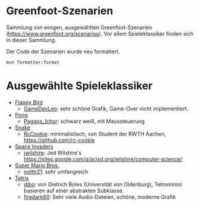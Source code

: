 # Greenfoot-Szenarien

Sammlung von einigen, ausgewählten Greenfoot-Szenarien (https://www.greenfoot.org/scenarios).
Vor allem Spieleklassiker finden sich in dieser Sammlung.

Der Code der Szenarien wurde neu formatiert.

```
mvn formatter:format
```

# Ausgewählte Spieleklassiker

- [Flappy Bird](https://de.wikipedia.org/wiki/Flappy_Bird)
  * [GameDevLeo](https://www.greenfoot.org/scenarios/30012):
    sehr schöne Grafik, Game-Over nicht implementiert.
- [Pong](https://de.wikipedia.org/wiki/Pong)
  * [Paggos_Ichor](https://www.greenfoot.org/scenarios/1493):
    schwarz weiß, mit Maussteuerung
- [Snake](https://de.wikipedia.org/wiki/Snake_(Computerspiel))
  * [RcCookie](https://www.greenfoot.org/scenarios/24962):
    minimalistisch, von Student der RWTH Aachen, https://github.com/rc-cookie
- [Space Invaders](https://de.wikipedia.org/wiki/Space_Invaders)
  * [jwilshire](https://www.greenfoot.org/scenarios/26221):
    Jed Wilshire's https://sites.google.com/a/acisd.org/wilshire/computer-science/
- [Super Mario Bros.](https://de.wikipedia.org/wiki/Super_Mario_Bros.)
  * [nolttr21](https://www.greenfoot.org/scenarios/22540): sehr umfangreich
- [Tetris](https://de.wikipedia.org/wiki/Tetris)
  * [dibo](https://www.greenfoot.org/scenarios/335):
    von Dietrich Boles (Universität von Oldenburg), Tetrominos basieren
    auf einer abstrakten Subklasse.
  * [firedark60](https://www.greenfoot.org/scenarios/3084):
    Sehr viele Audio-Dateien, schöne, moderne Grafik
